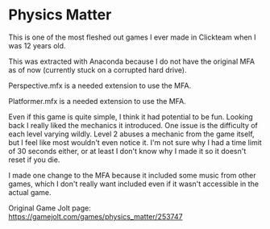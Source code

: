 # Physics Matter

This is one of the most fleshed out games I ever made in Clickteam when I was 12 years old.

This was extracted with Anaconda because I do not have the original MFA as of now (currently stuck on a corrupted hard drive).

Perspective.mfx is a needed extension to use the MFA.

Platformer.mfx is a needed extension to use the MFA.

Even if this game is quite simple, I think it had potential to be fun. Looking back I really liked the mechanics it introduced. One issue is the difficulty of each level varying wildly. Level 2 abuses a mechanic from the game itself, but I feel like most wouldn't even notice it. I'm not sure why I had a time limit of 30 seconds either, or at least I don't know why I made it so it doesn't reset if you die.

I made one change to the MFA because it included some music from other games, which I don't really want included even if it wasn't accessible in the actual game.

Original Game Jolt page: https://gamejolt.com/games/physics_matter/253747
